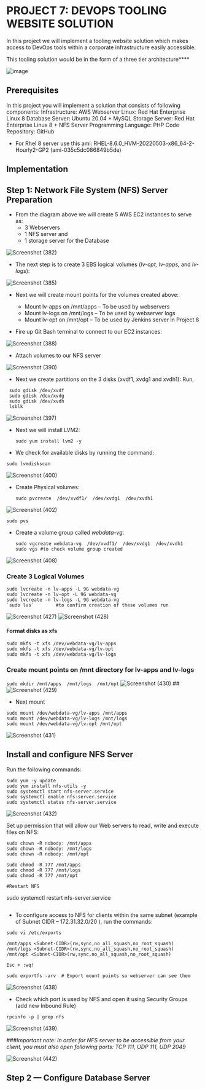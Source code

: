 # PROJECT 7: DEVOPS TOOLING WEBSITE SOLUTION
In this project we will implement a tooling website solution which makes access to DevOps tools within a corporate infrastructure easily accessible.

This tooling solution would be in the form of a three tier architecture****


![image](https://github.com/ettebaDwop/dareyProject7/assets/7973831/78231a41-8542-45b1-87c2-deb64c2db73c)

## Prerequisites
In this project you will implement a solution that consists of following components:
Infrastructure: AWS
Webserver Linux: Red Hat Enterprise Linux 8
Database Server: Ubuntu 20.04 + MySQL
Storage Server: Red Hat Enterprise Linux 8 + NFS Server
Programming Language: PHP
Code Repository: GitHub 

* For Rhel 8 server use this ami: 
  RHEL-8.6.0_HVM-20220503-x86_64-2-Hourly2-GP2 (ami-035c5dc086849b5de)
  
## Implementation

## Step 1: Network File System (NFS) Server Preparation
- From the diagram above we will create 5 AWS EC2 instances to serve as:
   * 3 Webservers
   * 1 NFS server and
   * 1 storage server for the Database

![Screenshot (382)](https://github.com/ettebaDwop/dareyProject7/assets/7973831/88cd2309-2ad1-4434-ab22-7bf79dd31903)

- The next step is to create 3 EBS logical volumes (*lv-opt, lv-apps,* and *lv-logs*):

![Screenshot (385)](https://github.com/ettebaDwop/dareyProject7/assets/7973831/c26994db-0831-4b04-a343-e5257c08d733)
  
- Next we will create mount points for the volumes created above:
  
    * Mount lv-apps on /mnt/apps – To be used by webservers
    * Mount lv-logs on /mnt/logs – To be used by webserver logs
    * Mount lv-opt on /mnt/opt – To be used by Jenkins server in Project 8

- Fire up Git Bash terminal to connect to our EC2 instances:
  
![Screenshot (388)](https://github.com/ettebaDwop/dareyProject7/assets/7973831/f6c2dfed-35ee-455d-8631-5c7c5c548347)

- Attach volumes to our NFS server
  
 ![Screenshot (390)](https://github.com/ettebaDwop/dareyProject7/assets/7973831/afb44c21-1414-4a76-b93f-3ca432889614) 

 - Next we create partitions on the 3 disks (xvdf1, xvdg1 and xvdh1): Run,
   
  ``` 
   sudo gdisk /dev/xvdf
   sudo gdisk /dev/xvdg
   sudo gdisk /dev/xvdh
   lsblk
```

![Screenshot (397)](https://github.com/ettebaDwop/dareyProject7/assets/7973831/d8b76a56-b5bd-4a6a-8995-51fc27e7fa19)

- Next we will install LVM2:
  
  `sudo yum install lvm2 -y`
  
- We check for available disks by running the command:

`sudo lvmdiskscan`

![Screenshot (400)](https://github.com/ettebaDwop/dareyProject7/assets/7973831/f3123064-b4ba-4173-9fa1-49146a8f36c8)

- Create Physical volumes:
  
  `sudo pvcreate  /dev/xvdf1/  /dev/xvdg1  /dev/xvdh1`
  
![Screenshot (402)](https://github.com/ettebaDwop/dareyProject7/assets/7973831/69b5792f-8744-4b47-8d25-205e8ec388f0)

`sudo pvs`



- Create a volume group called *webdata-vg*:
  ```
  sudo vgcreate webdata-vg  /dev/xvdf1/  /dev/xvdg1  /dev/xvdh1
  sudo vgs #to check volume group created
  ```

![Screenshot (408)](https://github.com/ettebaDwop/dareyProject7/assets/7973831/80f26b0c-b493-4966-82db-089f9ed7dffd)

### Create 3 Logical Volumes
```
sudo lvcreate -n lv-apps -L 9G webdata-vg
sudo lvcreate -n lv-opt -L 9G webdata-vg
sudo lvcreate -n lv-logs -L 9G webdata-vg
`sudo lvs`        #to confirm creation of these volumes run 
```
![Screenshot (427)](https://github.com/ettebaDwop/dareyProject7/assets/7973831/941502d1-4d8d-4ae6-bc91-b2809dcf89f8)
![Screenshot (428)](https://github.com/ettebaDwop/dareyProject7/assets/7973831/219666dc-8bc2-4fa8-b6a1-9ad5fdb10b21)
#### Format disks as xfs
```
sudo mkfs -t xfs /dev/webdata-vg/lv-apps
sudo mkfs -t xfs /dev/webdata-vg/lv-opt
sudo mkfs -t xfs /dev/webdata-vg/lv-logs
```
### Create mount points on /mnt directory for lv-apps and lv-logs
`sudo mkdir /mnt/apps  /mnt/logs  /mnt/opt`
![Screenshot (430)](https://github.com/ettebaDwop/dareyProject7/assets/7973831/51071392-4a85-40a6-917a-143f4fa97245)
##![Screenshot (429)](https://github.com/ettebaDwop/dareyProject7/assets/7973831/6eafa6a1-e9d3-4eff-93b4-0b5325e3af4a)

- Next mount
  
```
sudo mount /dev/webdata-vg/lv-apps /mnt/apps
sudo mount /dev/webdata-vg/lv-logs /mnt/logs
sudo mount /dev/webdata-vg/lv-opt /mnt/opt
```
![Screenshot (431)](https://github.com/ettebaDwop/dareyProject7/assets/7973831/966863b8-9358-44ba-8c4b-fb77bce7ac84)

## Install and configure NFS Server
Run the following commands:

```
sudo yum -y update
sudo yum install nfs-utils -y
sudo systemctl start nfs-server.service
sudo systemctl enable nfs-server.service
sudo systemctl status nfs-server.service
```
![Screenshot (432)](https://github.com/ettebaDwop/dareyProject7/assets/7973831/7af481bc-1c2d-4fd8-97a3-4e958bdc7c5b)

Set up permission that will allow our Web servers to read, write and execute files on NFS:

```
sudo chown -R nobody: /mnt/apps
sudo chown -R nobody: /mnt/logs
sudo chown -R nobody: /mnt/opt

sudo chmod -R 777 /mnt/apps
sudo chmod -R 777 /mnt/logs
sudo chmod -R 777 /mnt/opt

#Restart NFS 
```
sudo systemctl restart nfs-server.service

```
```
- To configure access to NFS for clients within the same subnet (example of Subnet CIDR – 172.31.32.0/20 ), run the commands:

```
sudo vi /etc/exports

/mnt/apps <Subnet-CIDR>(rw,sync,no_all_squash,no_root_squash)
/mnt/logs <Subnet-CIDR>(rw,sync,no_all_squash,no_root_squash)
/mnt/opt <Subnet-CIDR>(rw,sync,no_all_squash,no_root_squash)

Esc + :wq!

sudo exportfs -arv  # Export mount points so webserver can see them
```
![Screenshot (438)](https://github.com/ettebaDwop/dareyProject7/assets/7973831/ecc21703-1871-4458-921a-a5ea1548ba79)

- Check which port is used by NFS and open it using Security Groups (add new Inbound Rule)
  
`rpcinfo -p | grep nfs`

![Screenshot (439)](https://github.com/ettebaDwop/dareyProject7/assets/7973831/2b6ede1b-5481-4a92-8da0-7846f1e38af6)

###*Important note: In order for NFS server to be accessible from your client, you must also open following ports: TCP 111, UDP 111, UDP 2049*

![Screenshot (442)](https://github.com/ettebaDwop/dareyProject7/assets/7973831/3f6dcd91-ffa6-4e11-b1d3-7ffa1d8f4660)


## Step 2 — Configure Database Server

